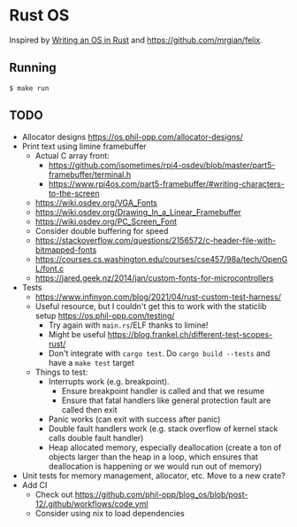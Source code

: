 # Rust OS

Inspired by [Writing an OS in Rust](https://os.phil-opp.com/) and <https://github.com/mrgian/felix>.

## Running

```
$ make run
```

## TODO

- Allocator designs <https://os.phil-opp.com/allocator-designs/>
- Print text using limine framebuffer
  - Actual C array front:
    - <https://github.com/isometimes/rpi4-osdev/blob/master/part5-framebuffer/terminal.h>
    - <https://www.rpi4os.com/part5-framebuffer/#writing-characters-to-the-screen>
  - <https://wiki.osdev.org/VGA_Fonts>
  - <https://wiki.osdev.org/Drawing_In_a_Linear_Framebuffer>
  - <https://wiki.osdev.org/PC_Screen_Font>
  - Consider double buffering for speed
  - <https://stackoverflow.com/questions/2156572/c-header-file-with-bitmapped-fonts>
  - <https://courses.cs.washington.edu/courses/cse457/98a/tech/OpenGL/font.c>
  - <https://jared.geek.nz/2014/jan/custom-fonts-for-microcontrollers>
- Tests
  - <https://www.infinyon.com/blog/2021/04/rust-custom-test-harness/>
  - Useful resource, but I couldn't get this to work with the staticlib setup <https://os.phil-opp.com/testing/>
    - Try again with `main.rs`/ELF thanks to limine!
    - Might be useful <https://blog.frankel.ch/different-test-scopes-rust/>
    - Don't integrate with `cargo test`. Do `cargo build --tests` and have a `make test` target
  - Things to test:
    - Interrupts work (e.g. breakpoint).
      - Ensure breakpoint handler is called and that we resume
      - Ensure that fatal handlers like general protection fault are called then exit
    - Panic works (can exit with success after panic)
    - Double fault handlers work (e.g. stack overflow of kernel stack calls double fault handler)
    - Heap allocated memory, especially deallocation (create a ton of objects larger than the heap in a loop, which ensures that deallocation is happening or we would run out of memory)
- Unit tests for memory management, allocator, etc. Move to a new crate?
- Add CI
  - Check out <https://github.com/phil-opp/blog_os/blob/post-12/.github/workflows/code.yml>
  - Consider using nix to load dependencies
